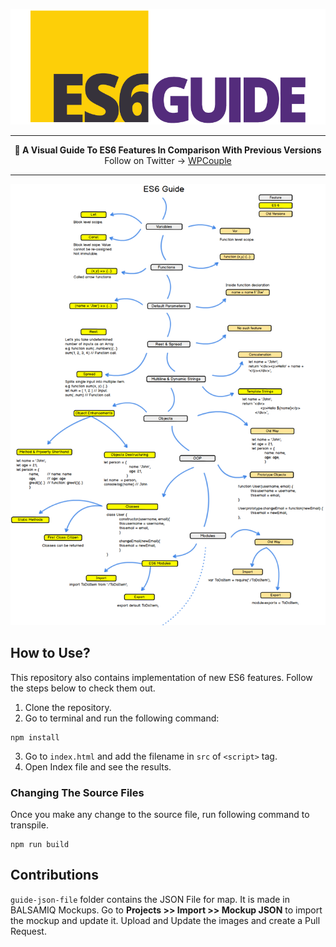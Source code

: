 ![ES6 Guide Header](/images/guide-header.png)

***

<p align="center"><b> 🍭 A Visual Guide To ES6 Features In Comparison With Previous Versions </b><br> Follow on Twitter → <a href="http://twitter.com/WPCouple">WPCouple</a></p>

***
![ES6 Guide Header](/images/guide.png)


##  How to Use?
This repository also contains implementation of new ES6 features. Follow the steps below to check them out.
1. Clone the repository.
2. Go to terminal and run the following command:
````shell
npm install
````
3. Go to `index.html` and add the filename in `src` of `<script>` tag.
4. Open Index file and see the results.

### Changing The Source Files
Once you make any change to the source file, run following command to transpile.
````shell
npm run build
````
##  Contributions
`guide-json-file` folder contains the JSON File for map. It is made in BALSAMIQ Mockups. Go to **Projects >> Import >> Mockup JSON** to import the mockup and update it. Upload and Update the images and create a Pull Request.

